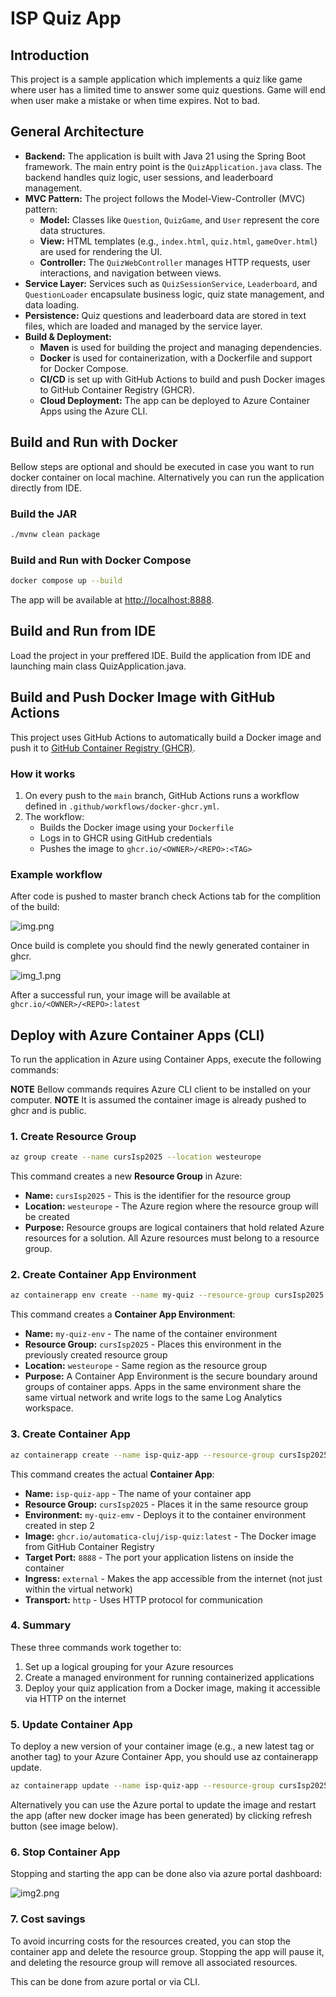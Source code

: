 
# ISP Quiz App

## Introduction

This project is a sample application which implements a quiz like game where user has a limited time to answer some quiz questions. Game will end when user make a mistake or when time expires. Not to bad.

## General Architecture

* **Backend:** The application is built with Java 21 using the Spring Boot framework. The main entry point is the `QuizApplication.java` class. The backend handles quiz logic, user sessions, and leaderboard management.
* **MVC Pattern:** The project follows the Model-View-Controller (MVC) pattern:
    * **Model:** Classes like `Question`, `QuizGame`, and `User` represent the core data structures.
    * **View:** HTML templates (e.g., `index.html`, `quiz.html`, `gameOver.html`) are used for rendering the UI.
    * **Controller:** The `QuizWebController` manages HTTP requests, user interactions, and navigation between views.
* **Service Layer:** Services such as `QuizSessionService`, `Leaderboard`, and `QuestionLoader` encapsulate business logic, quiz state management, and data loading.
* **Persistence:** Quiz questions and leaderboard data are stored in text files, which are loaded and managed by the service layer.
* **Build & Deployment:**
    * **Maven** is used for building the project and managing dependencies.
    * **Docker** is used for containerization, with a Dockerfile and support for Docker Compose.
    * **CI/CD** is set up with GitHub Actions to build and push Docker images to GitHub Container Registry (GHCR).
    * **Cloud Deployment:** The app can be deployed to Azure Container Apps using the Azure CLI.

## Build and Run with Docker

Bellow steps are optional and should be executed in case you want to run docker container on local machine. Alternatively you can run the application directly from IDE.

### Build the JAR

```sh
./mvnw clean package
```

### Build and Run with Docker Compose

```sh
docker compose up --build 
```

The app will be available at [http://localhost:8888](http://localhost:8888).

## Build and Run from IDE

Load the project in your preffered IDE. Build the application from IDE and launching main class QuizApplication.java.

## Build and Push Docker Image with GitHub Actions

This project uses GitHub Actions to automatically build a Docker image and push it to [GitHub Container Registry (GHCR)](https://ghcr.io).

### How it works

1. On every push to the `main` branch, GitHub Actions runs a workflow defined in `.github/workflows/docker-ghcr.yml`.
2. The workflow:
    - Builds the Docker image using your `Dockerfile`
    - Logs in to GHCR using GitHub credentials
    - Pushes the image to `ghcr.io/<OWNER>/<REPO>:<TAG>`

### Example workflow

After code is pushed to master branch check Actions tab for the complition of the build:

![img.png](docs/img.png)

Once build is complete you should find the newly generated container in ghcr.

![img_1.png](docs/img_1.png)

After a successful run, your image will be available at  
`ghcr.io/<OWNER>/<REPO>:latest`

## Deploy with Azure Container Apps (CLI)

To run the application in Azure using Container Apps, execute the following commands:

**NOTE** Bellow commands requires Azure CLI client to be installed on your computer.
**NOTE** It is assumed the container image is already pushed to ghcr and is public.

### 1. Create Resource Group
```bash
az group create --name cursIsp2025 --location westeurope
```
This command creates a new **Resource Group** in Azure:
- **Name:** `cursIsp2025` - This is the identifier for the resource group
- **Location:** `westeurope` - The Azure region where the resource group will be created
- **Purpose:** Resource groups are logical containers that hold related Azure resources for a solution. All Azure resources must belong to a resource group.

### 2. Create Container App Environment
```bash
az containerapp env create --name my-quiz --resource-group cursIsp2025 --location westeurope
```
This command creates a **Container App Environment**:
- **Name:** `my-quiz-env` - The name of the container environment
- **Resource Group:** `cursIsp2025` - Places this environment in the previously created resource group
- **Location:** `westeurope` - Same region as the resource group
- **Purpose:** A Container App Environment is the secure boundary around groups of container apps. Apps in the same environment share the same virtual network and write logs to the same Log Analytics workspace.

### 3. Create Container App
```bash
az containerapp create --name isp-quiz-app --resource-group cursIsp2025 --environment my-quiz-env --image ghcr.io/automatica-cluj/isp-quiz:latest --target-port 8888 --ingress external --transport http
```
This command creates the actual **Container App**:
- **Name:** `isp-quiz-app` - The name of your container app
- **Resource Group:** `cursIsp2025` - Places it in the same resource group
- **Environment:** `my-quiz-emv` - Deploys it to the container environment created in step 2
- **Image:** `ghcr.io/automatica-cluj/isp-quiz:latest` - The Docker image from GitHub Container Registry
- **Target Port:** `8888` - The port your application listens on inside the container
- **Ingress:** `external` - Makes the app accessible from the internet (not just within the virtual network)
- **Transport:** `http` - Uses HTTP protocol for communication

### 4. Summary
These three commands work together to:
1. Set up a logical grouping for your Azure resources
2. Create a managed environment for running containerized applications
3. Deploy your quiz application from a Docker image, making it accessible via HTTP on the internet

### 5. Update Container App

To deploy a new version of your container image (e.g., a new latest tag or another tag) to your Azure Container App, you should use az containerapp update.

```sh
az containerapp update --name isp-quiz-app --resource-group cursIsp2025 --image ghcr.io/automatica-cluj/isp-quiz:latest
```

Alternatively you can use the Azure portal to update the image and restart the app (after new docker image has been generated) by clicking refresh button (see image below).

### 6. Stop Container App

Stopping and starting the app can be done also via azure portal dashboard:

![img2.png](docs/img2.png)

### 7. Cost savings

To avoid incurring costs for the resources created, you can stop the container app and delete the resource group. Stopping the app will pause it, and deleting the resource group will remove all associated resources.

This can be done from azure portal or via CLI.
